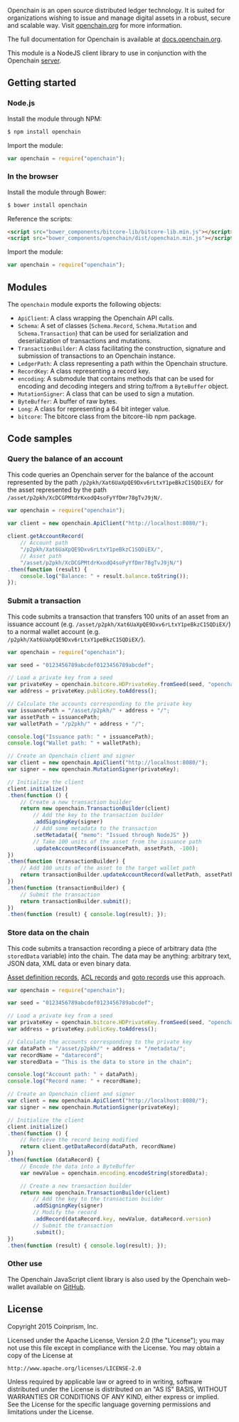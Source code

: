 ﻿Openchain is an open source distributed ledger technology. It is suited for organizations wishing to issue and manage digital assets in a robust, secure and scalable way. Visit [openchain.org](https://www.openchain.org/) for more information.

The full documentation for Openchain is available at [docs.openchain.org](https://docs.openchain.org/).

This module is a NodeJS client library to use in conjunction with the Openchain [server](https://github.com/openchain/openchain/).

## Getting started

### Node.js

Install the module through NPM:

``` bash
$ npm install openchain
```

Import the module:

``` js
var openchain = require("openchain");
```

### In the browser

Install the module through Bower:

``` bash
$ bower install openchain
```

Reference the scripts:

``` html
<script src="bower_components/bitcore-lib/bitcore-lib.min.js"></script>
<script src="bower_components/openchain/dist/openchain.min.js"></script>
```

Import the module:

``` js
var openchain = require("openchain");
```

## Modules

The ``openchain`` module exports the following objects:

- ``ApiClient``: A class wrapping the Openchain API calls.
- ``Schema``: A set of classes (``Schema.Record``, ``Schema.Mutation`` and ``Schema.Transaction``) that can be used for serialization and deserialization of transactions and mutations.
- ``TransactionBuilder``: A class facilitating the construction, signature and submission of transactions to an Openchain instance.
- ``LedgerPath``: A class representing a path within the Openchain structure.
- ``RecordKey``: A class representing a record key.
- ``encoding``: A submodule that contains methods that can be used for encoding and decoding integers and string to/from a ``ByteBuffer`` object.
- ``MutationSigner``: A class that can be used to sign a mutation.
- ``ByteBuffer``: A buffer of raw bytes.
- ``Long``: A class for representing a 64 bit integer value.
- ``bitcore``: The bitcore class from the bitcore-lib npm package.

## Code samples

### Query the balance of an account

This code queries an Openchain server for the balance of the account represented by the path ``/p2pkh/Xat6UaXpQE9Dxv6rLtxY1peBkzC1SQDiEX/`` for the asset represented by the path ``/asset/p2pkh/XcDCGPMtdrKxodQ4soFyYfDmr78gTvJ9jN/``.

``` js
var openchain = require("openchain");
        
var client = new openchain.ApiClient("http://localhost:8080/");

client.getAccountRecord(
    // Account path
    "/p2pkh/Xat6UaXpQE9Dxv6rLtxY1peBkzC1SQDiEX/",
    // Asset path
    "/asset/p2pkh/XcDCGPMtdrKxodQ4soFyYfDmr78gTvJ9jN/")
.then(function (result) {
    console.log("Balance: " + result.balance.toString());
});
```

### Submit a transaction

This code submits a transaction that transfers 100 units of an asset from an issuance account (e.g. ``/asset/p2pkh/Xat6UaXpQE9Dxv6rLtxY1peBkzC1SQDiEX/``) to a normal wallet account (e.g. ``/p2pkh/Xat6UaXpQE9Dxv6rLtxY1peBkzC1SQDiEX/``).

``` js
var openchain = require("openchain");

var seed = "0123456789abcdef0123456789abcdef";

// Load a private key from a seed
var privateKey = openchain.bitcore.HDPrivateKey.fromSeed(seed, "openchain");
var address = privateKey.publicKey.toAddress();

// Calculate the accounts corresponding to the private key
var issuancePath = "/asset/p2pkh/" + address + "/";
var assetPath = issuancePath;
var walletPath = "/p2pkh/" + address + "/";

console.log("Issuance path: " + issuancePath);
console.log("Wallet path: " + walletPath);

// Create an Openchain client and signer
var client = new openchain.ApiClient("http://localhost:8080/");
var signer = new openchain.MutationSigner(privateKey);

// Initialize the client
client.initialize()
.then(function () {
    // Create a new transaction builder
    return new openchain.TransactionBuilder(client)
        // Add the key to the transaction builder
        .addSigningKey(signer)
        // Add some metadata to the transaction
        .setMetadata({ "memo": "Issued through NodeJS" })
        // Take 100 units of the asset from the issuance path
        .updateAccountRecord(issuancePath, assetPath, -100);
})
.then(function (transactionBuilder) {
    // Add 100 units of the asset to the target wallet path
    return transactionBuilder.updateAccountRecord(walletPath, assetPath, 100);
})
.then(function (transactionBuilder) {
    // Submit the transaction
    return transactionBuilder.submit();
})
.then(function (result) { console.log(result); });
```

### Store data on the chain

This code submits a transaction recording a piece of arbitrary data (the ``storedData`` variable) into the chain. The data may be anything: arbitrary text, JSON data, XML data or even binary data.

[Asset definition records](https://docs.openchain.org/en/latest/ledger-rules/general.html#asset-definition-record-asdef), [ACL records](https://docs.openchain.org/en/latest/ledger-rules/dynamic-permissions.html) and [goto records](https://docs.openchain.org/en/latest/ledger-rules/general.html#goto-records-goto) use this approach.

``` js
var openchain = require("openchain");

var seed = "0123456789abcdef0123456789abcdef";

// Load a private key from a seed
var privateKey = openchain.bitcore.HDPrivateKey.fromSeed(seed, "openchain");
var address = privateKey.publicKey.toAddress();

// Calculate the accounts corresponding to the private key
var dataPath = "/asset/p2pkh/" + address + "/metadata/";
var recordName = "datarecord";
var storedData = "This is the data to store in the chain";

console.log("Account path: " + dataPath);
console.log("Record name: " + recordName);

// Create an Openchain client and signer
var client = new openchain.ApiClient("http://localhost:8080/");
var signer = new openchain.MutationSigner(privateKey);

// Initialize the client
client.initialize()
.then(function () {
    // Retrieve the record being modified
    return client.getDataRecord(dataPath, recordName)
})
.then(function (dataRecord) {
    // Encode the data into a ByteBuffer
    var newValue = openchain.encoding.encodeString(storedData);

    // Create a new transaction builder
    return new openchain.TransactionBuilder(client)
        // Add the key to the transaction builder
        .addSigningKey(signer)
        // Modify the record
        .addRecord(dataRecord.key, newValue, dataRecord.version)
        // Submit the transaction
        .submit();
})
.then(function (result) { console.log(result); });
```

### Other use

The Openchain JavaScript client library is also used by the Openchain web-wallet available on [GitHub](https://github.com/openchain/wallet/).

## License

Copyright 2015 Coinprism, Inc.

Licensed under the Apache License, Version 2.0 (the "License"); you may not use this file except in compliance with the License. You may obtain a copy of the License at

    http://www.apache.org/licenses/LICENSE-2.0

Unless required by applicable law or agreed to in writing, software distributed under the License is distributed on an "AS IS" BASIS, WITHOUT WARRANTIES OR CONDITIONS OF ANY KIND, either express or implied.
See the License for the specific language governing permissions and limitations under the License.
